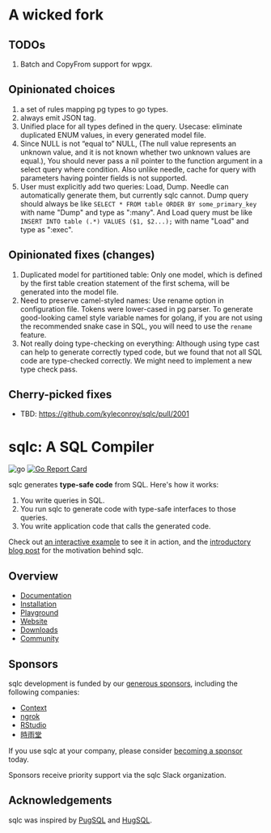 # A wicked fork

## TODOs
1. Batch and CopyFrom support for wpgx.

## Opinionated choices
1. a set of rules mapping pg types to go types.
2. always emit JSON tag.
3. Unified place for all types defined in the query. 
   Usecase: eliminate duplicated ENUM values, in every generated model file.
4. Since NULL is not “equal to” NULL, (The null value represents an unknown
   value, and it is not known whether two unknown values are equal.), You should never pass
   a nil pointer to the function argument in a select query where condition.
   Also unlike needle, cache for query with parameters having pointer fields is not supported.
5. User must explicitly add two queries: Load, Dump. Needle can automatically generate them,
   but currently sqlc cannot. Dump query should always be like 
   `SELECT * FROM table ORDER BY some_primary_key` with name "Dump" and type as ":many". 
   And Load query must be like `INSERT INTO table (.*) VALUES ($1, $2...);` with name "Load"
   and type as ":exec".

## Opinionated fixes (changes)
1. Duplicated model for partitioned table:
   Only one model, which is defined by the first table creation statement of the first
   schema, will be generated into the model file.
2. Need to preserve camel-styled names: Use rename option in configuration file.
   Tokens were lower-cased in pg parser. To generate good-looking camel style
   variable names for golang, if you are not using the recommended snake case in SQL, you will
   need to use the `rename` feature.
3. Not really doing type-checking on everything:
   Although using type cast can help to generate correctly typed code, but we found that not
   all SQL code are type-checked correctly. We might need to implement a new type check pass.

## Cherry-picked fixes
+ TBD: https://github.com/kyleconroy/sqlc/pull/2001

# sqlc: A SQL Compiler

![go](https://github.com/kyleconroy/sqlc/workflows/go/badge.svg)
[![Go Report Card](https://goreportcard.com/badge/github.com/kyleconroy/sqlc)](https://goreportcard.com/report/github.com/kyleconroy/sqlc)

sqlc generates **type-safe code** from SQL. Here's how it works:

1. You write queries in SQL.
1. You run sqlc to generate code with type-safe interfaces to those queries.
1. You write application code that calls the generated code.

Check out [an interactive example](https://play.sqlc.dev/) to see it in action, and the [introductory blog post](https://conroy.org/introducing-sqlc) for the motivation behind sqlc.

## Overview

- [Documentation](https://docs.sqlc.dev)
- [Installation](https://docs.sqlc.dev/en/latest/overview/install.html)
- [Playground](https://play.sqlc.dev)
- [Website](https://sqlc.dev)
- [Downloads](https://downloads.sqlc.dev/)
- [Community](https://discord.gg/EcXzGe5SEs)

## Sponsors

sqlc development is funded by our [generous
sponsors](https://github.com/sponsors/kyleconroy), including the following
companies:

- [Context](https://context.app)
- [ngrok](https://ngrok.com)
- [RStudio](https://www.rstudio.com/)
- [時雨堂](https://shiguredo.jp/)

If you use sqlc at your company, please consider [becoming a
sponsor](https://github.com/sponsors/kyleconroy) today.

Sponsors receive priority support via the sqlc Slack organization.

## Acknowledgements

sqlc was inspired by [PugSQL](https://pugsql.org/) and
[HugSQL](https://www.hugsql.org/).
